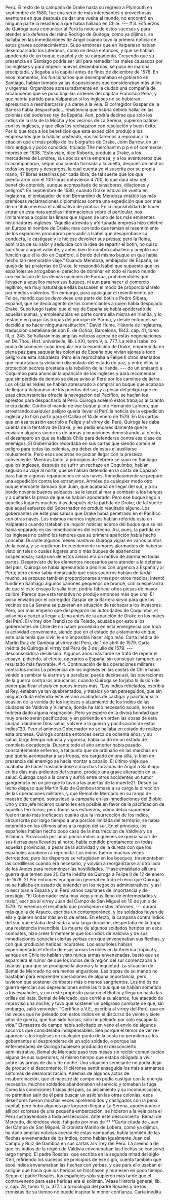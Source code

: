 Perú. El resto de la campaña de Drake hasta su regreso a Plymouth en septiembre de 1580, fue una serie de más interesantes y provechosas aventuras en que después de dar una vuelta al mundo, no encontró en ninguna parte la resistencia que había hallado en Chile. --- # 3. Esfuerzos de Quiroga para comunicar al Perú la noticia de estos sucesos y para atender a la defensa del reino Rodrigo de Quiroga, como ya dijimos, se hallaba en las inmediaciones de Angol cuando tuvo la primera noticia de estos graves acontecimientos. Supo entonces que en Valparaíso habían desembarcado los luteranos, como se decía entonces, y que se habían apoderado de un buque español y de su cargamento. Creyendo que su presencia en Santiago podría ser útil para remediar los males causados por los ingleses y para impedir nuevos desembarcos, se puso en marcha precipitada, y llegaba a la capital antes de fines de diciembre de 1578. En esos momentos, los funcionarios que desempeñaban el gobierno en Santiago, habían tomado ya las disposiciones que consideraban más útiles y urgentes. Organizose apresuradamente en la ciudad una compañía de arcabuceros que se puso bajo las órdenes del capitán Francisco Peña, y que habría partido para Valparaíso si los ingleses no se hubieran apresurado a reembarcarse y a darse a la vela. El corregidor Gaspar de la Barrera había despachado... resistencia que habría debido hallar en las colonias del poderoso rey de España. Aun, podría decirse que sólo los indios de la isla de la Mocha y los vecinos de La Serena, supieron batirse con los ingleses, y que ellos los rechazaron con resolución y buen éxito. Por lo que toca a los beneficios que esta expedición produjo a los empresarios que la habían costeado, nos limitaremos a reproducir la citación que el más prolijo de los biógrafos de Drake, John Barrow, en un libro antiguo y poco conocido, titulado The merchant m p p e of commerce, impreso en 1638. “Este viaje, dice Roberts, produjo a Drake, a los mercaderes de Londres, sus socios en la empresa, y a los aventureros que lo acompañaron, según una cuenta formada a la vuelta, después de hechos todos los pagos y descargos, la cual cuenta yo vi suscrita por su propia mano, 47 libras esterlinas por cada libra, de tal suerte que los que aventuraron con él 100 libras obtuvieron 4.700, lo que dará idea del beneficio obtenido, aunque acompañado de sinsabores, dilaciones y peligros”. En septiembre de 1580, cuando Drake estuvo de vuelta en Inglaterra, el embajador de don Bernardino de Mendoza entabló las más premiosas reclamaciones diplomáticas contra una expedición que por más de un título merecía el calificativo de pirática. En la imposibilidad de hacer entrar en esta nota amplias informaciones sobre el particular, nos limitaremos a copiar las líneas que siguen de uno de los más eminentes historiadores ingleses: “Aquella atrevida y afortunada empresa hizo célebre en Europa el nombre de Drake; mas con todo que temían el resentimiento de los españoles procuraron persuadir a Isabel que desaprobase su conducta, le castigase y le hiciese devolver sus presas; pero la Reina, admirada de su valor y seducida con la idea de repartir el botín, no quiso sacrificar a aquel valiente, y antes bien le nombró caballero y aceptó una función que él le dio en Deptford, a bordo del mismo buque en que había hecho tan memorable viaje.” Cuando Mendoza, embajador de España, se quejó de las piraterías de Drake, le respondió Isabel que supuesto que los españoles se arrogaban el derecho de dominar en todo el nuevo mundo con exclusión de las demás naciones de Europa, prohibiéndoles que llevasen a aquellos mares sus buques, ni aun para hacer el comercio legítimo, era muy natural que ellas buscasen el modo de proporcionárselo por medios violentos. Sin embargo, para apaciguar el resentimiento de Felipe, mandó que se devolviese una parte del botín a Pedro Sibara, español, que se decía agente de los comerciantes a quien había despojado Drake. Supo luego Isabel que el rey de España se había apoderado de aquellas sumas, y empleándolas en parte contra ella misma en Irlanda, y lo restante en pagar las tropas del príncipe de Parma, y desde entonces se decidió a no hacer ninguna restitución.” David Hume. Historia de Inglaterra, traducción castellana de don E. de Ochoa, Barcelona, 1843. cap. 41, tomo III, p. 245. Se hallarán más amplias noticias acerca de estas negociaciones en De Thou, Hist. universelle, lib. LXXI, tomo V, p. 777. La reina Isabel no podía desconocer cuán irregular era la expedición de Drake, emprendida en plena paz para saquear las colonias de España que vivían ajenas a todo peligro de esta naturaleza. Pero ella reprochaba a Felipe II otros atentados que importaban la violación disimulada del estado de paz; y entre ellos la protección secreta prestada a la rebelión de la Irlanda. --- do un emisario a Coquimbo para anunciar la aparición de los ingleses y para recomendar que sin pérdida de tiempo se diese aviso al Perú por los caminos de tierra. Los oficiales reales se habían apresurado a comprar un buque que acababa de llegar a Valparaíso de los puertos del sur; y a pesar del peligro que en esas circunstancias ofrecía la navegación del Pacífico, se hacían los aprestos para despacharlo al Perú. Quiroga aceleró estos trabajos al cuanto le era dable. Confió el mando de ese buque piloto Hernando Lamero, que arrostrando cualquier peligro quería llevar al Perú la noticia de la expedición inglesa y lo hizo partir para el Callao el 14 de enero de 1579. En las cartas que en esa ocasión escribió a Felipe y al virrey del Perú, Quiroga les daba cuenta de la tentativa de Drake, y les pedía encarecidamente que le enviaran algunos socorros de armas y municiones demostrando, al efecto, el desamparo en que se hallaba Chile para defenderse contra esa clase de enemigos. El Gobernador recordaba en sus cartas que siendo común el peligro para todas las colonias, era deber de éstas el auxiliarse mutuamente. Pero esos socorros no podían llegar con la presteza conveniente. Mientras tanto, a principios de febrero se supo en Santiago que los ingleses, después de sufrir un rechazo en Coquimbo, habían seguido su viaje al norte, que se habían detenido en la costa de Copiapó para hacer algunas reparaciones en sus naves. Inmediatamente se preparó una expedición contra los extranjeros. Armóse de cualquier modo otro buque mercante llamado Sun Juan, que acababa de llegar del sur, y a su bordo noventa buenos soldados, se le lanzó al mar a combatir a los herejes y a quitarles la presa de que se habían apoderado. Pero ese buque llegó a aquellos lugares muchos días después de la partida de Drake, de tal suerte que aquel esfuerzo del Gobernador no produjo resultado alguno. Los gobernantes de este país sabían que Drake había penetrado en el Pacífico con otras naves. Los mismos marinos ingleses habían referido esto en Valparaíso cuando trataban de inquirir noticias acerca del buque que se les había separado en las inmediaciones del estrecho. Así, pues, la partida de los ingleses no calmó los temores que su primera aparición había hecho concebir. Durante algunos meses mantuvo Quiroga vigías en varios puntos de la costa, y se repitieron frecuentemente rumores alarmantes de haberse visto en tales o cuales lugares uno o más buques de apariencias sospechosas; cada uno de estos avisos era un motivo de alarma en todas partes. Desprovisto de los elementos necesarios para atender a la defensa del país, Quiroga se había apresurado a pedirlos con urgencia a España y al Perú; pero como sabía demasiado que esos socorros habían de tardar mucho, se propuso también proporcionarse armas por otros medios. Intentó fundir en Santiago algunos cañones pequeños de bronce, con la esperanza de que si este ensayo le salía bien, podría fabricar otras piezas de mayor calibre. Parece que esta tentativa no produjo entonces más que una. El aviso enviado por el corregidor Gaspar de la Barrera sirvió para que los vecinos de La Serena se pusieran en situación de rechazar a los invasores. Pero, por más empeño que desplegaron las autoridades de Coquimbo, el aviso no alcanzó a llegar a Lima antes de la aparición de Drake en los mares del Perú. El virrey don Francisco de Toledo, acusaba por esto a los gobernantes de Chile de no haber procedido en esta emergencia con toda la actividad conveniente, siendo que en el estado de aislamiento en que este país tenía que vivir, le era imposible hacer algo más. Carta inédita de Martin Ruiz de Gamboa al virrey del Perú, de 1 de abril de 1579. Carta inédita de Quiroga al virrey del Perú de 3 de julio de 1579. --- desconsoladora desilusión. Algunos años más tarde se trató de repetir el ensayo, pidiendo, al efecto, operarios a España, sin conseguir tampoco un resultado más favorable. # 4. Continuación de las operaciones militares contra los indios La presencia de los ingleses en las costas de Chile había venido a sembrar la alarma y a paralizar, puede decirse así, las operaciones de la guerra contra los araucanos, cuando Quiroga se forjaba la ilusión de poder pacificar el país en pocos meses más. “Los indios rebelados, escribía al Rey, estaban ya tan quebrantados, y traíalos yo tan perseguidos, que sin ninguna duda entendía este verano acabarlos de castigar y pacificar si la ocasión de la venida de los ingleses y alzamiento de los indios de las ciudades de Valdivia y Villamca, donde ha sido necesario acudir, no les hubiera dado alguna respiración. Pero yo espero en la divina bondad que muy presto serán pacificados; y en poniendo en orden las cosas de esta ciudad, dándome Dios salud, volveré a la guerra y pacificación de estos indios”20. Pero el animoso Gobernador no se hallaba en estado de realizar esta promesa. Quiroga contaba entonces cerca de ochenta años; y su salud, largo tiempo robusta y vigorosa, había caído en un estado de completa decadencia. Durante todo el año anterior había pasado constantemente enfermo, a tal punto que de ordinario en las marchas en que quería acompañar a sus tropas, era cargado en una silla, si bien en presencia del enemigo se hacía montar a caballo. El último viaje que acababa de hacer trasladándose a marchas forzadas de Angol a Santiago en los días más ardientes del verano, produjo una grave alteración en su salud. Quiroga cayó a la cama y sufrió entre otros accidentes un tumor gangrenoso en un pie que lo tuvo a las puertas de la muerte21. Desde su lecho dispuso que Martín Ruiz de Gamboa tomase a su cargo la dirección de las operaciones militares, y que Bemal de Mercado en su rango de maestre de campo, sostuviese la campaña en las inmediaciones del Biobío. Uno y otro jefe hicieron cuanto les era posible en favor de la pacificación de aquellos territorios; pero todos sus esfuerzos, como debía suponerse, fueron tanto más ineficaces cuanto que la insurrección de los indios, circunscrita por largo tiempo a una porción limitada del territorio, se había extendido en los últimos años a la región del sur. En el principio, los españoles habían hecho poco caso de la insurrección de Valdivia y de Villamca. Provocada por unos pocos indios a quienes se quería sacar de sus tierras para llevarlos al norte, había cundido prontamente en todas aquellas provincias, a pesar de la actividad y de la dureza con que los españoles acudieron a reprimirla. Los indios fueron muchas veces derrotados; pero los dispersos se refugiaban en los bosques, trasmontaban las cordilleras cuando era necesario, y volvían a reorganizarse al otro lado de los Andes para recomenzar las hostilidades. “Hase entablado allí una guerra que temen que 20 Carta inédita de Quiroga a Felipe II de 12 de enero de 1579. 21 Por entonces era opinión general en todo el reino que Quiroga no se hallaba en estado de entender en los negocios administrativos, y así lo escribían a Esparia y al Perú varios capitanes de importancia y de prestigio. “El Gobernador está muy viejo y muy lleno de enfermedades y malo”, escribía al virrey Juan del Campo de San Miguel en 10 de junio de 1579. Ya veremos el resultado que produjeron estos informes. --- durará más que la de Arauco, escribía un contemporáneo, y los soldados huyen de ella y quieren andar más en la de antes. En efecto, la campaña contra indios del sur, que estaba destinada a una larga duración, despertaba en la tropa una resistencia invencible. La muerte de algunos soldados heridos en esos combates, hizo creer firmemente que los indios de Valdivia y de sus inmediaciones conocían ciertas yerbas con que envenenaban sus flechas, y con que producían heridas incurables. Los españoles habían experimentado el efecto de esas armas terribles en la América tropical y, aunque en Chile no habían visto nunca armas envenenadas, bastó que se esparciera el rumor de que los indios de la región del sur comenzaban a usarlas, para que se produjese la alarma y la inquietud. La situación de Bemal de Mercado no era menos angustiosa. Las tropas de su mando no bastaban para emprender operaciones de alguna importancia, pero tuvieron que sostener combates más o menos sangrientos. Los indios de guerra ejercían sus depredaciones entre las tribus que se habían sometido a los españoles, y con este propósito pasaron el Biobío y llegaron hasta las orillas del Itata. Bemal de Mercado, que corrió a su alcance, fue atacado de improviso una noche, y tuvo que sostener un peligroso combate de que, sin embargo, salió vencedor. “Certifico a V.E., escribía al virrey del Perú, que en las veces que he peleado con estos indios en el discurso de veinte y siete años de guerra, que han sido hartas, sólo he peleado por sólo escapar la vida.” El maestre de campo había solicitado en vano el envío de algunos socorros que consideraba indispensables. Sea porque el temor de ver re-aparecer a los ingleses en cualquier punto de la costa no permitiera a los gobernantes el desprenderse de un solo soldado, o porque las enfermedades de Quiroga hubiesen producido el desconcierto administrativo, Bemal de Mercado pasó tres meses sin recibir comunicación alguna de sus superiores, al mismo tiempo que estaba obligado a vivir sobre las armas de día y de noche. Una situación semejante no podía dejar de producir el descontento. Hiciéronse sentir enseguida los más alarmantes síntomas de desmoralización. Además de algunos actos de insubordinación, que el maestre de campo no podía castigar con la energía necesaria, muchos soldados abandonaban el servicio y tomaban la fuga. Como las condiciones físicas del país, su aislamiento y su incomunicación, no permitían salir de él para buscar un asilo en las otras colonias, esos desertores fueron muchas veces aprehendidos y castigados con la pena capital; pero hubo algunos que lograron llegar a La Serena, apoderándose allí por sorpresa de una pequeña embarcación, se hicieron a la vela para el Perú sustrayéndose a toda persecución. Ante este desconcierto, Bemal de Mercado, diciéndose viejo, fatigado por más de ** *’Carta citada de Juan del Campo de San Miguel. El cronista Mariño de Lobera, como ya dijimos, ha dado amplias noticias acerca de estas campañas, habla también de las flechas envenenadas de los indios, como hablan igualmente Juan del Campo y Ruiz de Gamboa en sus cartas al virrey del Perú. La creencia de que los indios de la región de Valdivia envenenaban las flechas se conservó largo tiempo. El padre Rosales, que escribía en la segunda mitad del siglo XVII, refiriendo los sucesos de principios de ese siglo, cuenta también que esos indios envenenaban las flechas con yerbas, y que para ello usaban el coligüe que hacía que los heridos se hinchasen y muriesen en poco tiempo. Según el padre Rosales, los españoles sólo supieron más tarde que el contraveneno para esas heridas era el solimán. Véase Historia general, lib. v, cap. 28, tomo 11, p. 377. La toxicología del padre Rosales y de los cronistas de su tiempo no puede inspirar la menor confianza. Carta inédita